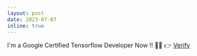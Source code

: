 ```yaml
---
layout: post
date: 2023-07-07
inline: true
---
```

I'm a Google Certified Tensorflow Developer Now !! :star2::star2:
:point_right: <a class="news-title" href="https://www.credential.net/b027e80d-7069-434a-8533-b03d84ec4d26#gs.2edop4"> Verify </a>
